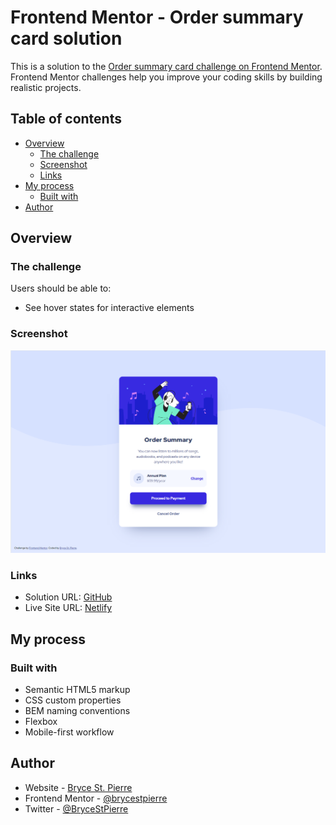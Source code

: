 # Frontend Mentor - Order summary card solution

This is a solution to the [Order summary card challenge on Frontend Mentor](https://www.frontendmentor.io/challenges/order-summary-component-QlPmajDUj). Frontend Mentor challenges help you improve your coding skills by building realistic projects. 

## Table of contents

- [Overview](#overview)
  - [The challenge](#the-challenge)
  - [Screenshot](#screenshot)
  - [Links](#links)
- [My process](#my-process)
  - [Built with](#built-with)
- [Author](#author)

## Overview

### The challenge

Users should be able to:

- See hover states for interactive elements

### Screenshot

![](./screenshot.png)

### Links

- Solution URL: [GitHub](https://github.com/BryceStPierre/fm-order-summary-component)
- Live Site URL: [Netlify](https://bsp-order-summary-card.netlify.app)

## My process

### Built with

- Semantic HTML5 markup
- CSS custom properties
- BEM naming conventions
- Flexbox
- Mobile-first workflow

## Author

- Website - [Bryce St. Pierre](https://www.brycestpierre.com)
- Frontend Mentor - [@brycestpierre](https://www.frontendmentor.io/profile/BryceStPierre)
- Twitter - [@BryceStPierre](https://www.twitter.com/brycestpierre)
